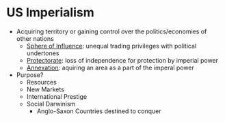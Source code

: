 # US Imperialism
- Acquiring territory or gaining control over the politics/economies of other nations
    - <ins>Sphere of Influence</ins>: unequal trading privileges with political undertones
    - <ins>Protectorate</ins>: loss of independence for protection by imperial power
    - <ins>Annexation</ins>: aquiring an area as a part of the imperal power
- Purpose?
    - Resources
    - New Markets
    - International Prestige
    - Social Darwinism
        - Anglo-Saxon Countries destined to conquer
